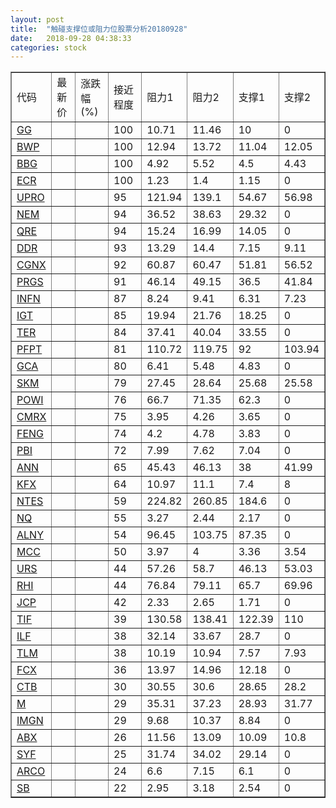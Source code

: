 ```yaml
---
layout: post
title:  "触碰支撑位或阻力位股票分析20180928"
date:   2018-09-28 04:38:33
categories: stock
---
```

<script type="text/javascript">
var stockList = []
stockList.push('gb_gg');
stockList.push('gb_bwp');
stockList.push('gb_bbg');
stockList.push('gb_ecr');
stockList.push('gb_upro');
stockList.push('gb_nem');
stockList.push('gb_qre');
stockList.push('gb_ddr');
stockList.push('gb_cgnx');
stockList.push('gb_prgs');
stockList.push('gb_infn');
stockList.push('gb_igt');
stockList.push('gb_ter');
stockList.push('gb_pfpt');
stockList.push('gb_gca');
stockList.push('gb_skm');
stockList.push('gb_powi');
stockList.push('gb_cmrx');
stockList.push('gb_feng');
stockList.push('gb_pbi');
stockList.push('gb_ann');
stockList.push('gb_kfx');
stockList.push('gb_ntes');
stockList.push('gb_nq');
stockList.push('gb_alny');
stockList.push('gb_mcc');
stockList.push('gb_urs');
stockList.push('gb_rhi');
stockList.push('gb_jcp');
stockList.push('gb_tif');
stockList.push('gb_ilf');
stockList.push('gb_tlm');
stockList.push('gb_fcx');
stockList.push('gb_ctb');
stockList.push('gb_m');
stockList.push('gb_imgn');
stockList.push('gb_abx');
stockList.push('gb_syf');
stockList.push('gb_arco');
stockList.push('gb_sb');
</script>
<table border="1">
 <tr>
 <td>代码</td>
 <td>最新价</td>
 <td>涨跌幅(%)</td>
 <td>接近程度</td>
 <td>阻力1</td>
 <td>阻力2</td>
 <td>支撑1</td>
 <td>支撑2</td>
</tr>
  <tr id="gg" class="green">
  <td><a href="http://stock.finance.sina.com.cn/usstock/quotes/GG.html" target="_blank">GG</a></td><td></td><td></td><td>100</td><td>10.71</td><td>11.46</td><td>10</td><td>0</td></tr>
  <tr id="bwp" class="green">
  <td><a href="http://stock.finance.sina.com.cn/usstock/quotes/BWP.html" target="_blank">BWP</a></td><td></td><td></td><td>100</td><td>12.94</td><td>13.72</td><td>11.04</td><td>12.05</td></tr>
  <tr id="bbg" class="red">
  <td><a href="http://stock.finance.sina.com.cn/usstock/quotes/BBG.html" target="_blank">BBG</a></td><td></td><td></td><td>100</td><td>4.92</td><td>5.52</td><td>4.5</td><td>4.43</td></tr>
  <tr id="ecr" class="red">
  <td><a href="http://stock.finance.sina.com.cn/usstock/quotes/ECR.html" target="_blank">ECR</a></td><td></td><td></td><td>100</td><td>1.23</td><td>1.4</td><td>1.15</td><td>0</td></tr>
  <tr id="upro" class="green">
  <td><a href="http://stock.finance.sina.com.cn/usstock/quotes/UPRO.html" target="_blank">UPRO</a></td><td></td><td></td><td>95</td><td>121.94</td><td>139.1</td><td>54.67</td><td>56.98</td></tr>
  <tr id="nem" class="green">
  <td><a href="http://stock.finance.sina.com.cn/usstock/quotes/NEM.html" target="_blank">NEM</a></td><td></td><td></td><td>94</td><td>36.52</td><td>38.63</td><td>29.32</td><td>0</td></tr>
  <tr id="qre" class="red">
  <td><a href="http://stock.finance.sina.com.cn/usstock/quotes/QRE.html" target="_blank">QRE</a></td><td></td><td></td><td>94</td><td>15.24</td><td>16.99</td><td>14.05</td><td>0</td></tr>
  <tr id="ddr" class="red">
  <td><a href="http://stock.finance.sina.com.cn/usstock/quotes/DDR.html" target="_blank">DDR</a></td><td></td><td></td><td>93</td><td>13.29</td><td>14.4</td><td>7.15</td><td>9.11</td></tr>
  <tr id="cgnx" class="green">
  <td><a href="http://stock.finance.sina.com.cn/usstock/quotes/CGNX.html" target="_blank">CGNX</a></td><td></td><td></td><td>92</td><td>60.87</td><td>60.47</td><td>51.81</td><td>56.52</td></tr>
  <tr id="prgs" class="green">
  <td><a href="http://stock.finance.sina.com.cn/usstock/quotes/PRGS.html" target="_blank">PRGS</a></td><td></td><td></td><td>91</td><td>46.14</td><td>49.15</td><td>36.5</td><td>41.84</td></tr>
  <tr id="infn" class="green">
  <td><a href="http://stock.finance.sina.com.cn/usstock/quotes/INFN.html" target="_blank">INFN</a></td><td></td><td></td><td>87</td><td>8.24</td><td>9.41</td><td>6.31</td><td>7.23</td></tr>
  <tr id="igt" class="red">
  <td><a href="http://stock.finance.sina.com.cn/usstock/quotes/IGT.html" target="_blank">IGT</a></td><td></td><td></td><td>85</td><td>19.94</td><td>21.76</td><td>18.25</td><td>0</td></tr>
  <tr id="ter" class="red">
  <td><a href="http://stock.finance.sina.com.cn/usstock/quotes/TER.html" target="_blank">TER</a></td><td></td><td></td><td>84</td><td>37.41</td><td>40.04</td><td>33.55</td><td>0</td></tr>
  <tr id="pfpt" class="green">
  <td><a href="http://stock.finance.sina.com.cn/usstock/quotes/PFPT.html" target="_blank">PFPT</a></td><td></td><td></td><td>81</td><td>110.72</td><td>119.75</td><td>92</td><td>103.94</td></tr>
  <tr id="gca" class="green">
  <td><a href="http://stock.finance.sina.com.cn/usstock/quotes/GCA.html" target="_blank">GCA</a></td><td></td><td></td><td>80</td><td>6.41</td><td>5.48</td><td>4.83</td><td>0</td></tr>
  <tr id="skm" class="red">
  <td><a href="http://stock.finance.sina.com.cn/usstock/quotes/SKM.html" target="_blank">SKM</a></td><td></td><td></td><td>79</td><td>27.45</td><td>28.64</td><td>25.68</td><td>25.58</td></tr>
  <tr id="powi" class="green">
  <td><a href="http://stock.finance.sina.com.cn/usstock/quotes/POWI.html" target="_blank">POWI</a></td><td></td><td></td><td>76</td><td>66.7</td><td>71.35</td><td>62.3</td><td>0</td></tr>
  <tr id="cmrx" class="red">
  <td><a href="http://stock.finance.sina.com.cn/usstock/quotes/CMRX.html" target="_blank">CMRX</a></td><td></td><td></td><td>75</td><td>3.95</td><td>4.26</td><td>3.65</td><td>0</td></tr>
  <tr id="feng" class="green">
  <td><a href="http://stock.finance.sina.com.cn/usstock/quotes/FENG.html" target="_blank">FENG</a></td><td></td><td></td><td>74</td><td>4.2</td><td>4.78</td><td>3.83</td><td>0</td></tr>
  <tr id="pbi" class="green">
  <td><a href="http://stock.finance.sina.com.cn/usstock/quotes/PBI.html" target="_blank">PBI</a></td><td></td><td></td><td>72</td><td>7.99</td><td>7.62</td><td>7.04</td><td>0</td></tr>
  <tr id="ann" class="red">
  <td><a href="http://stock.finance.sina.com.cn/usstock/quotes/ANN.html" target="_blank">ANN</a></td><td></td><td></td><td>65</td><td>45.43</td><td>46.13</td><td>38</td><td>41.99</td></tr>
  <tr id="kfx" class="green">
  <td><a href="http://stock.finance.sina.com.cn/usstock/quotes/KFX.html" target="_blank">KFX</a></td><td></td><td></td><td>64</td><td>10.97</td><td>11.1</td><td>7.4</td><td>8</td></tr>
  <tr id="ntes" class="green">
  <td><a href="http://stock.finance.sina.com.cn/usstock/quotes/NTES.html" target="_blank">NTES</a></td><td></td><td></td><td>59</td><td>224.82</td><td>260.85</td><td>184.6</td><td>0</td></tr>
  <tr id="nq" class="green">
  <td><a href="http://stock.finance.sina.com.cn/usstock/quotes/NQ.html" target="_blank">NQ</a></td><td></td><td></td><td>55</td><td>3.27</td><td>2.44</td><td>2.17</td><td>0</td></tr>
  <tr id="alny" class="green">
  <td><a href="http://stock.finance.sina.com.cn/usstock/quotes/ALNY.html" target="_blank">ALNY</a></td><td></td><td></td><td>54</td><td>96.45</td><td>103.75</td><td>87.35</td><td>0</td></tr>
  <tr id="mcc" class="red">
  <td><a href="http://stock.finance.sina.com.cn/usstock/quotes/MCC.html" target="_blank">MCC</a></td><td></td><td></td><td>50</td><td>3.97</td><td>4</td><td>3.36</td><td>3.54</td></tr>
  <tr id="urs" class="green">
  <td><a href="http://stock.finance.sina.com.cn/usstock/quotes/URS.html" target="_blank">URS</a></td><td></td><td></td><td>44</td><td>57.26</td><td>58.7</td><td>46.13</td><td>53.03</td></tr>
  <tr id="rhi" class="green">
  <td><a href="http://stock.finance.sina.com.cn/usstock/quotes/RHI.html" target="_blank">RHI</a></td><td></td><td></td><td>44</td><td>76.84</td><td>79.11</td><td>65.7</td><td>69.96</td></tr>
  <tr id="jcp" class="green">
  <td><a href="http://stock.finance.sina.com.cn/usstock/quotes/JCP.html" target="_blank">JCP</a></td><td></td><td></td><td>42</td><td>2.33</td><td>2.65</td><td>1.71</td><td>0</td></tr>
  <tr id="tif" class="red">
  <td><a href="http://stock.finance.sina.com.cn/usstock/quotes/TIF.html" target="_blank">TIF</a></td><td></td><td></td><td>39</td><td>130.58</td><td>138.41</td><td>122.39</td><td>110</td></tr>
  <tr id="ilf" class="red">
  <td><a href="http://stock.finance.sina.com.cn/usstock/quotes/ILF.html" target="_blank">ILF</a></td><td></td><td></td><td>38</td><td>32.14</td><td>33.67</td><td>28.7</td><td>0</td></tr>
  <tr id="tlm" class="green">
  <td><a href="http://stock.finance.sina.com.cn/usstock/quotes/TLM.html" target="_blank">TLM</a></td><td></td><td></td><td>38</td><td>10.19</td><td>10.94</td><td>7.57</td><td>7.93</td></tr>
  <tr id="fcx" class="red">
  <td><a href="http://stock.finance.sina.com.cn/usstock/quotes/FCX.html" target="_blank">FCX</a></td><td></td><td></td><td>36</td><td>13.97</td><td>14.96</td><td>12.18</td><td>0</td></tr>
  <tr id="ctb" class="green">
  <td><a href="http://stock.finance.sina.com.cn/usstock/quotes/CTB.html" target="_blank">CTB</a></td><td></td><td></td><td>30</td><td>30.55</td><td>30.6</td><td>28.65</td><td>28.2</td></tr>
  <tr id="m" class="red">
  <td><a href="http://stock.finance.sina.com.cn/usstock/quotes/M.html" target="_blank">M</a></td><td></td><td></td><td>29</td><td>35.31</td><td>37.23</td><td>28.93</td><td>31.77</td></tr>
  <tr id="imgn" class="red">
  <td><a href="http://stock.finance.sina.com.cn/usstock/quotes/IMGN.html" target="_blank">IMGN</a></td><td></td><td></td><td>29</td><td>9.68</td><td>10.37</td><td>8.84</td><td>0</td></tr>
  <tr id="abx" class="green">
  <td><a href="http://stock.finance.sina.com.cn/usstock/quotes/ABX.html" target="_blank">ABX</a></td><td></td><td></td><td>26</td><td>11.56</td><td>13.09</td><td>10.09</td><td>10.8</td></tr>
  <tr id="syf" class="red">
  <td><a href="http://stock.finance.sina.com.cn/usstock/quotes/SYF.html" target="_blank">SYF</a></td><td></td><td></td><td>25</td><td>31.74</td><td>34.02</td><td>29.14</td><td>0</td></tr>
  <tr id="arco" class="red">
  <td><a href="http://stock.finance.sina.com.cn/usstock/quotes/ARCO.html" target="_blank">ARCO</a></td><td></td><td></td><td>24</td><td>6.6</td><td>7.15</td><td>6.1</td><td>0</td></tr>
  <tr id="sb" class="green">
  <td><a href="http://stock.finance.sina.com.cn/usstock/quotes/SB.html" target="_blank">SB</a></td><td></td><td></td><td>22</td><td>2.95</td><td>3.18</td><td>2.54</td><td>0</td></tr>
</table>
